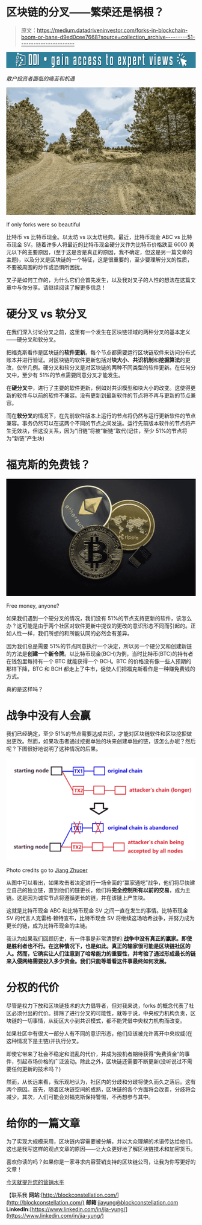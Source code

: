 # 区块链的分叉——繁荣还是祸根？

> 原文：<https://medium.datadriveninvestor.com/forks-in-blockchain-boom-or-bane-d9ed0cee7668?source=collection_archive---------51----------------------->

[![](img/335226789e89716bf22f9dec3971fbea.png)](http://www.track.datadriveninvestor.com/DDIBeta11-21)

*散户投资者面临的痛苦和机遇*

![](img/660dff5d60de3b944e11dc16e98d19de.png)

If only forks were so beautiful

比特币 vs 比特币现金。以太坊 vs 以太坊经典。最近，比特币现金 ABC vs 比特币现金 SV。随着许多人将最近的比特币现金硬分叉作为比特币价格跌至 6000 美元以下的主要原因，(至于这是否是真正的原因，我不确定，但这是另一篇文章的主题)，以及分叉是区块链的一个特征，这是很重要的，至少要理解分叉的性质，不要被周围的炒作或恐惧所困扰。

叉子是如何工作的，为什么它们会首先发生，以及我对叉子的人性的想法在这篇文章中与你分享。请继续阅读了解更多信息！

# 硬分叉 vs 软分叉

在我们深入讨论分叉之前，这里有一个发生在区块链领域的两种分叉的基本定义——硬分叉和软分叉。

把福克斯看作是区块链的**软件更新**。每个节点都需要运行区块链软件来访问分布式账本并进行验证。对区块链的软件更新包括对**块大小**、**共识机制**和**挖掘算法**的更改，仅举几例。硬分叉和软分叉是对区块链的两种不同类型的软件更新。在任何分叉中，至少有 51%的节点需要同意分叉才能发生。

在**硬分叉**中，进行了主要的软件更新，例如对共识模型和块大小的改变。这使得更新的软件与以前的软件不兼容。没有更新到最新软件的节点将不再与更新的节点兼容。

而在**软分叉**的情况下，在先前软件版本上运行的节点将仍然与运行更新软件的节点兼容。事务仍然可以在这两个不同的节点之间发送。运行先前版本软件的节点将产生无效块，但这没关系，因为“旧链”将被“新链”取代(记住，至少 51%的节点将为“新链”产生块)

# 福克斯的免费钱？

![](img/f614d46135117e6f2d392ac81e7b186d.png)

Free money, anyone?

如果我们遇到一个硬分叉的情况，我们没有 51%的节点支持更新的软件，该怎么办？这可能是由于两个社区对软件更新中提议的更改的意识形态不同而引起的。正如人性一样，我们所想的和所能认同的必然会有差异。

因为我们总是需要 51%的节点同意执行一个决定，所以另一个硬分叉和创建新链的方法是**创建一个新令牌**。以比特币现金(BCH)为例，当时比特币(BTC)的持有者在钱包里每持有一个 BTC 就能获得一个 BCH。BTC 的价格没有像一些人预期的那样下降，BTC 和 BCH 都走上了牛市，促使人们把福克斯看作是一种赚免费钱的方式。

真的是这样吗？

# 战争中没有人会赢

我们已经确定，至少 51%的节点需要达成共识，才能对区块链软件和区块挖掘做出更改。然而，如果攻击者通过挖掘单独的块来创建单独的链，该怎么办呢？然后呢？下图很好地说明了这种情况的后果。

![](img/320cca6df30d51b059dac6ddc5871d0c.png)

Photo credits go to [Jiang Zhuoer](https://medium.com/@jiangzhuoer/abc-vs-bsv-hash-war-part-iii-the-war-of-the-hash-power-45fef8010467)

从图中可以看出，如果攻击者决定进行一场全面的“赢家通吃”战争，他们将尽快建立自己的独立链，直到他们的链更长，他们将**完全控制所有以前的交易**，成为主链。这是因为诚实节点将遵循更长的链，并在该链上产生块。

这就是比特币现金 ABC 和比特币现金 SV 之间一直在发生的事情。比特币现金 SV 的代言人克雷格·赖特宣布，比特币现金 SV 将继续这场哈希战争，并努力成为更长的链，成为比特币现金的主链。

我认为如果我们回顾历史，有一件事是非常清楚的:**战争中没有真正的赢家。即使是胜利者也不行。在这种情况下，也是如此。真正的输家很可能是区块链社区的人。然而，它确实让人们注意到了哈希能力的重要性，并考验了通过形成最长的链来入侵网络需要投入多少资金。我们只能等着看这件事最终如何发展。**

# 分权的代价

尽管是权力下放和区块链技术的大力倡导者，但对我来说，forks 的概念代表了社区必须付出的代价。排除了进行分叉的可能性，就等于说，中央权力机构负责，区块链的一切事情，从街区大小到共识模式，都不能凭借中央权力机构而改变。

如果社区中有很大一部分人有不同的意识形态，他们应该被允许离开中央权威(在这种情况下是主链)并执行分叉。

即使它带来了社会不稳定和混乱的代价，并成为投机者期待获得“免费资金”的事件，引起市场价格的广泛波动。除此之外，区块链还需要不断更新(没听说过不需要任何更新的技术吗？)

然而，从长远来看，我乐观地认为，社区内的分歧和分歧将使久而久之落后。这有两个原因。首先，随着区块链空间的成熟，区块链的各个方面将会改善，分歧将会减少。其次，人们可能会对福克斯保持警惕，不再想参与其中。

# 给你的一篇文章

为了实现大规模采用，区块链内容需要被分解，并以大众理解的术语传达给他们。这也是我写这样的观点文章的原因——让大众更好地了解区块链技术和加密货币。

喜欢你读的吗？如果你是一家寻求内容营销支持的区块链公司，让我为你写更好的文章！

[今天就提升您的营销水平](http://blockconstellation.com/contact/)

【联系我
**网站**:[http://blockconstellation.com/](http://blockconstellation.com/)
**邮箱**:jiayung@blockconstellation.com
**LinkedIn:**[https://www.linkedin.com/in/jia-yung/](https://www.linkedin.com/in/jia-yung/)